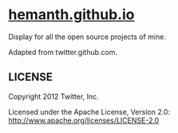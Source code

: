 [hemanth.github.io](http://hemanth.github.io)
======

Display for all the open source projects of mine.

Adapted from twitter.github.com.

LICENSE
------------

Copyright 2012 Twitter, Inc.

Licensed under the Apache License, Version 2.0: http://www.apache.org/licenses/LICENSE-2.0
